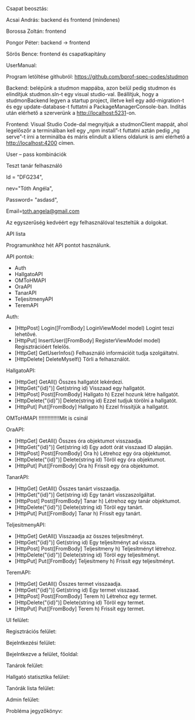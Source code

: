 ﻿Csapat beosztás:

Acsai András: backend és frontend (mindenes)

Borossa Zoltán: frontend

Pongor Péter: backend -> frontend

Sörös Bence: frontend és csapatkapitány

UserManual:

Program letöltése githubról: <https://github.com/bprof-spec-codes/studmon>

Backend: belépünk a studmon mappába, azon belül pedig studmon és elindítjuk studmon.sln-t egy visual studio-val. Beállítjuk, hogy a studmonBackend legyen a startup project, illetve kell egy add-migration-t és egy update-database-t futtatni a PackageManagerConsole-ban. Indítás után elérhető a szerverünk a  <http://localhost:5231>-on.

Frontend: Visual Studio Code-dal megnyitjuk a studmonClient mappát, ahol legelőszőr a terminálban kell egy „npm install”-t futtatni aztán pedig „ng serve”-t írni a terminálba és máris elindult a kliens oldalunk is ami elérhető a <http://localhost:4200> címen.

User – pass kombinációk

Teszt tanár felhasználó

Id = "DFG234",

nev="Tóth Angéla",

Password= "asdasd",

Email=<toth.angela@gmail.com>

Az egyszerűség kedvéért egy felhasználóval teszteltük a dolgokat.

API lista

Programunkhoz hét API pontot használunk.

API pontok:

- Auth
- HallgatoAPI
- OMToHMAPI
- OraAPI
- TanarAPI
- TeljesitmenyAPI
- TeremAPI

Auth: 

- [HttpPost] Login([FromBody] LoginViewModel model) Logint teszi lehetővé.
- [HttpPut] InsertUser([FromBody] RegisterViewModel model) Regisztrációért felelős.
- [HttpGet] GetUserInfos() Felhasználó információit tudja szolgáltatni.
- [HttpDelete] DeleteMyself() Törli a felhasználót.

HallgatoAPI:

- [HttpGet] GetAll() Összes hallgatót lekérdezi.
- [HttpGet("{id}")] Get(string id) Visszaad egy hallgatót.
- [HttpPost] Post([FromBody] Hallgato h) Ezzel hozunk létre hallgatót.
- [HttpDelete("{id}")] Delete(string id) Ezzel tudjuk törölni a hallgatót.
- [HttpPut] Put([FromBody] Hallgato h) Ezzel frissítjük a hallgatót.

OMToHMAPI !!!!!!!!!!!!!!Mit is csinál

OraAPI:

- [HttpGet] GetAll() Összes óra objektumot visszaadja.
- [HttpGet("{id}")] Get(string id) Egy adott órát visszaad ID alapján.
- [HttpPost] Post([FromBody] Ora h) Létrehoz egy óra objektumot.
- [HttpDelete("{id}")] Delete(string id) Töröl egy óra objektumot.
- [HttpPut] Put([FromBody] Ora h) Frissít egy óra objektumot.

TanarAPI:

- [HttpGet] GetAll() Összes tanárt visszaadja.
- [HttpGet("{id}")] Get(string id) Egy tanárt visszaszolgáltat.
- [HttpPost] Post([FromBody] Tanar h) Létrehoz egy tanár objektumot.
- [HttpDelete("{id}")] Delete(string id) Töröl egy tanárt.
- [HttpPut] Put([FromBody] Tanar h) Frissít egy tanárt.

TeljesitmenyAPI:

- [HttpGet] GetAll() Visszaadja az összes teljesítményt.
- [HttpGet("{id}")] Get(string id) Egy teljesítményt ad vissza.
- [HttpPost] Post([FromBody] Teljesitmeny h) Teljesítményt létrehoz.
- [HttpDelete("{id}")] Delete(string id) Töröl egy teljesítményt.
- [HttpPut] Put([FromBody] Teljesitmeny h) Frissít egy teljesítményt.

TeremAPI:

- [HttpGet] GetAll() Összes termet visszaadja.
- [HttpGet("{id}")] Get(string id) Egy termet visszaad.
- [HttpPost] Post([FromBody] Terem h) Létrehoz egy termet.
- [HttpDelete("{id}")] Delete(string id) Töröl egy termet.
- [HttpPut] Put([FromBody] Terem h) Frissít egy termet.

UI felület:

Regisztrációs felület:

Bejelntkezési felület: 

Bejelntkezve a felület, főoldal:

Tanárok felület:

Hallgató statisztika felület:

Tanórák lista felület:

Admin felület:

Probléma jegyzőkönyv:

